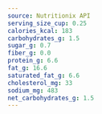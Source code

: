 ```yaml
---
source: Nutritionix API
serving_size_cup: 0.25
calories_kcal: 183
carbohydrates_g: 1.5
sugar_g: 0.7
fiber_g: 0.0
protein_g: 6.6
fat_g: 16.6
saturated_fat_g: 6.6
cholesterol_mg: 33
sodium_mg: 483
net_carbohydrates_g: 1.5
---
```


